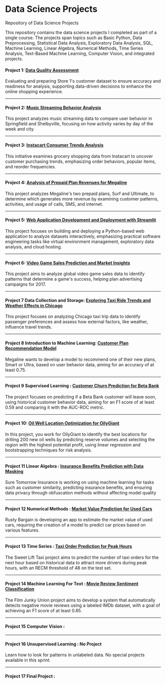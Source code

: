 # Data Science Projects
Repository of Data Science Projects

This repository contains the data science projects I completed as part of a single course. The projects span topics such as Basic Python, Data Preprocessing, Statistical Data Analysis, Exploratory Data Analysis, SQL, Machine Learning, Linear Algebra, Numerical Methods, Time Series Analysis, Text-Based Machine Learning, Computer Vision, and integrated projects.

#### Project 1: [Data Quality Assessment](https://github.com/CARB85/Data_scientist_projects/tree/Project-1-Data-Quality-Assessment)
Evaluating and preparing Store 1's customer dataset to ensure accuracy and readiness for analysis, supporting data-driven decisions to enhance the online shopping experience.

---------------------------------------------
#### Project 2: [Music Streaming Behavior Analysis](https://github.com/CARB85/Data_scientist_projects/tree/Project-2-Music-Streaming-Behavior-Analysis)
This project analyzes music streaming data to compare user behavior in Springfield and Shelbyville, focusing on how activity varies by day of the week and city.

---------------------------------------------
#### Project 3:  [Instacart Consumer Trends Analysis](https://github.com/CARB85/Data_scientist_projects/tree/Project-3-Instacart-Consumer-Trends-Analysis)
This initiative examines grocery shopping data from Instacart to uncover customer purchasing trends, emphasizing order behaviors, popular items, and reorder frequencies.

---------------------------------------------
#### Project 4:  [Analysis of Prepaid Plan Revenues for Megaline](https://github.com/CARB85/Data_scientist_projects/tree/Project-4-Analysis-of-Prepaid-Plan-Revenues-for-Megaline)
This project analyzes Megaline's two prepaid plans, Surf and Ultimate, to determine which generates more revenue by examining customer patterns, activities, and usage of calls, SMS, and internet.

---------------------------------------------
#### Project 5: [Web Application Development and Deployment with Streamlit](https://github.com/CARB85/Data_scientist_projects/tree/Project-5-Web-Application-Development-and-Deployment-with-Streamlit)
This project focuses on building and deploying a Python-based web application to analyze datasets interactively, emphasizing practical software engineering tasks like virtual environment management, exploratory data analysis, and cloud hosting.

---------------------------------------------
#### Project 6: [Video Game Sales Prediction and Market Insights](https://github.com/CARB85/Data_scientist_projects/tree/Project-6-Video-Game-Sales-Prediction-and-Market-Insights)
This project aims to analyze global video game sales data to identify patterns that determine a game's success, helping plan advertising campaigns for 2017.

---------------------------------------------
#### Project 7 Data Collection and Storage:  [Exploring Taxi Ride Trends and Weather Effects in Chicago](https://github.com/CARB85/Data_scientist_projects/tree/Project-7-Exploring-Taxi-Ride-Trends-and-Weather-Effects-in-Chicago)
This project focuses on analyzing Chicago taxi trip data to identify passenger preferences and assess how external factors, like weather, influence travel trends.

---------------------------------------------
#### Project 8 Introduction to Machine Learning: [Customer Plan Recommendation Model](https://github.com/CARB85/Data_scientist_projects/tree/Project-8-Customer-Plan-Recommendation-Model)
Megaline wants to develop a model to recommend one of their new plans, Smart or Ultra, based on user behavior data, aiming for an accuracy of at least 0.75.

---------------------------------------------
#### Project 9 Supervised Learning : [Customer Churn Prediction for Beta Bank](https://github.com/CARB85/Data_scientist_projects/tree/Project-9-Customer-Churn-Prediction-for-Beta-Bank)
The project focuses on predicting if a Beta Bank customer will leave soon, using historical customer behavior data, aiming for an F1 score of at least 0.59 and comparing it with the AUC-ROC metric.

---------------------------------------------
#### Project 10: [Oil Well Location Optimization for OilyGiant](https://github.com/CARB85/Data_scientist_projects/tree/Project-10-Oil-Well-Location-Optimization-for-OilyGiant)
In this project, you work for OilyGiant to identify the best locations for drilling 200 new oil wells by predicting reserve volumes and selecting the region with the highest potential profit, using linear regression and bootstrapping techniques for risk analysis.

---------------------------------------------
#### Project 11 Linear Algebra : [Insurance Benefits Prediction with Data Masking](https://github.com/CARB85/Data_scientist_projects/tree/Project-11-Insurance-Benefits-Prediction-with-Data-Masking)
Sure Tomorrow Insurance is working on using machine learning for tasks such as customer similarity, predicting insurance benefits, and ensuring data privacy through obfuscation methods without affecting model quality

---------------------------------------------
#### Project 12 Numerical Methods : [Market Value Prediction for Used Cars](https://github.com/CARB85/Data_scientist_projects/tree/Project-12-Market-Value-Prediction-for-Used-Cars)
Rusty Bargain is developing an app to estimate the market value of used cars, requiring the creation of a model to predict car prices based on various features.

---------------------------------------------
#### Project 13 Time Series : [Taxi Order Prediction for Peak Hours](https://github.com/CARB85/Data_scientist_projects/tree/Project-13-Taxi-Order-Prediction-for-Peak-Hours)
The Sweet Lift Taxi project aims to predict the number of taxi orders for the next hour based on historical data to attract more drivers during peak hours, with an RECM threshold of 48 on the test set.

---------------------------------------------
#### Project 14 Machine Learning For Text :  [Movie Review Sentiment Classification](https://github.com/CARB85/Data_scientist_projects/tree/Project-14-Movie-Review-Sentiment-Classification)
The Film Junky Union project aims to develop a system that automatically detects negative movie reviews using a labeled IMDb dataset, with a goal of achieving an F1 score of at least 0.85.

---------------------------------------------
#### Project 15 Computer Vision : 

---------------------------------------------
#### Project 16 Unsupervised Learning : No Project
Learn how to look for patterns in unlabeled data. No special projects available in this sprint.

---------------------------------------------
#### Project 17 Final Project : 
